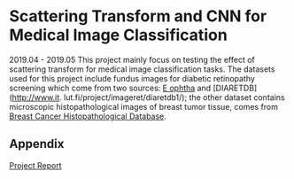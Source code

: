 # Scattering Transform and CNN for Medical Image Classification
2019.04 - 2019.05
This project mainly focus on testing the effect of scattering transform for medical image classification tasks. The datasets used for this project include fundus images for diabetic retinopathy screening which come from two sources: [E ophtha](http://dx.doi.org/10.1016/j.irbm.2013.01.010) and [DIARETDB](http://www.it. lut.fi/project/imageret/diaretdb1/); the other dataset contains microscopic histopathological images of breast tumor tissue, comes from [Breast Cancer Histopathological Database](https://web.inf.ufpr.br/vri/databases/breast-cancer-histopathological-database-breakhis/).

## Appendix
[Project Report](https://github.com/Heimine/School_Project/blob/master/Scattering%20Transform%20and%20CNN%20for%20Medical%20Image%20Classification/Project_Report.pdf)
